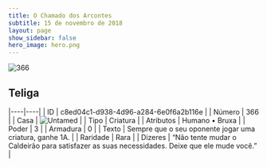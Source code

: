 ```yaml
---
title: O Chamado dos Arcontes
subtitle: 15 de novembro de 2018
layout: page
show_sidebar: false
hero_image: hero.png
---
```


![366](https://cdn.keyforgegame.com/media/card_front/pt/341_366_F2PF3262P9XJ_pt.png)

## Teliga

|----|----|
| ID | c8ed04c1-d938-4d96-a284-6e0f6a2b116e |
| Número | 366 |
| Casa | ![Untamed](https://archonarcana.com/images/thumb/b/bd/Untamed.png/22px-Untamed.png "Indomados") |
| Tipo | Criatura |
| Atributos | Humano • Bruxa |
| Poder | 3 |
| Armadura | 0 |
| Texto | Sempre que o seu oponente jogar uma criatura, ganhe 1A. |
| Raridade | Rara |
| Dizeres | “Não tente mudar o Caldeirão para satisfazer as suas necessidades. Deixe que ele mude você.” |
